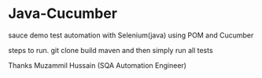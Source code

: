 # Java-Cucumber
sauce demo test automation with Selenium(java) using POM and Cucumber

steps to run.
git clone
build maven
and then simply run all tests

Thanks 
Muzammil Hussain (SQA Automation Engineer)

